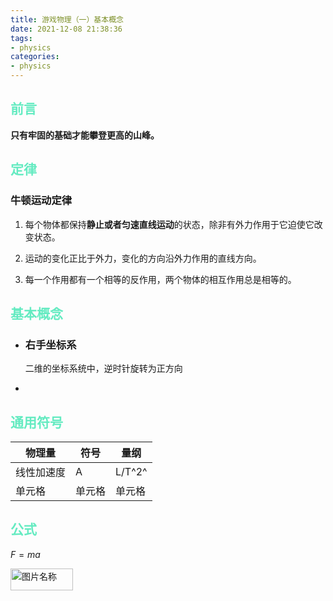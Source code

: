 ```yaml
---
title: 游戏物理（一）基本概念
date: 2021-12-08 21:38:36
tags:
- physics
categories:
- physics
---
```


## <font color=#64EBC1>前言</font>

**只有牢固的基础才能攀登更高的山峰。**

## <font color=#64EBC1>定律</font>

### 牛顿运动定律

1. 每个物体都保持**静止或者匀速直线运动**的状态，除非有外力作用于它迫使它改变状态。

2. 运动的变化正比于外力，变化的方向沿外力作用的直线方向。

3. 每一个作用都有一个相等的反作用，两个物体的相互作用总是相等的。

## <font color=#64EBC1>基本概念</font>

- ### 右手坐标系

  二维的坐标系统中，逆时针旋转为正方向

  

- 






## <font color=#64EBC1>通用符号</font>

| 物理量  |  符号  |  量纲  |
|  ----  |  ----  |  ---- |
| 线性加速度  | A | L/T^2^ |
| 单元格  | 单元格 | 单元格 |

## <font color=#64EBC1>公式</font>

$F = ma$



<img src="file.png" width = "100" height = "35" alt="图片名称" align=left />

